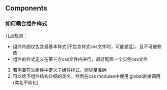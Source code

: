 ## Components

### 如何耦合组件样式

几点规则：
- 组件内部仅包含最基本样式(不包含样式css文件时，可能错乱)，且不可被修改
- 组件的样式定义在第三方css文件内进行，最好配置一个实例css文件

1. 若需要在父组件中定义子组件样式，则尽量准确
2. 可以给予组件结构详细的类名，然后在css modules中使用:global直接调用(类名不转化)